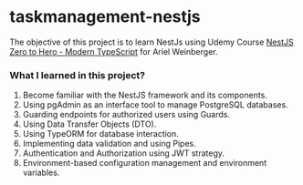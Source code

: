# taskmanagement-nestjs
The objective of this project is to learn NestJs using Udemy Course [NestJS Zero to Hero - Modern TypeScript](https://www.udemy.com/course/nestjs-zero-to-hero/) for Ariel Weinberger.
### What I learned in this project?
1. Become familiar with the NestJS framework and its components.
2. Using pgAdmin as an interface tool to manage PostgreSQL databases.
3. Guarding endpoints for authorized users using Guards.
4. Using Data Transfer Objects (DTO).
5. Using TypeORM for database interaction.
6. Implementing data validation and using Pipes.
7. Authentication and Authorization using JWT strategy.
8. Environment-based configuration management and environment variables.
